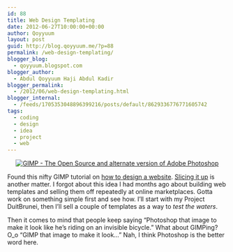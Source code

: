 ```yaml
---
id: 88
title: Web Design Templating
date: 2012-06-27T10:00:00+00:00
author: Qoyyuum
layout: post
guid: http://blog.qoyyuum.me/?p=88
permalink: /web-design-templating/
blogger_blog:
  - qoyyuum.blogspot.com
blogger_author:
  - Abdul Qoyyuum Haji Abdul Kadir
blogger_permalink:
  - /2012/06/web-design-templating.html
blogger_internal:
  - /feeds/1705353048896399216/posts/default/8629336776771605742
tags:
  - coding
  - design
  - idea
  - project
  - web
---
```

<div style="clear: both; text-align: center;">
  <a href="http://i2.wp.com/blog.qoyyuum.me/wp-content/uploads/2012/06/gimp.png" style="margin-left: 1em; margin-right: 1em;"><img alt="GIMP - The Open Source and alternate version of Adobe Photoshop" border="0" rca="true" src="http://i2.wp.com/blog.qoyyuum.me/wp-content/uploads/2012/06/gimp.png?resize=320%2C320" title="" data-recalc-dims="1" /></a>
</div>

Found this nifty GIMP tutorial on <a href="http://gimp-tutorials.net/websitetutorial" target="_blank">how to design a website</a>. <a href="http://websiterepairguy.com/ebooks/gimp/How_Slice_Image.html" target="_blank">Slicing it up</a> is another matter. I forgot about this idea I had months ago about building web templates and selling them off repeatedly at online marketplaces. Gotta work on something simple first and see how. I&#8217;ll start with my Project DuitBrunei, then I&#8217;ll sell a couple of templates as a way to _test the waters_.

Then it comes to mind that people keep saying &#8220;Photoshop that image to make it look like he&#8217;s riding on an invisible bicycle.&#8221; What about GIMPing? O_o &#8220;GIMP that image to make it look&#8230;&#8221; Nah, I think Photoshop is the better word here.